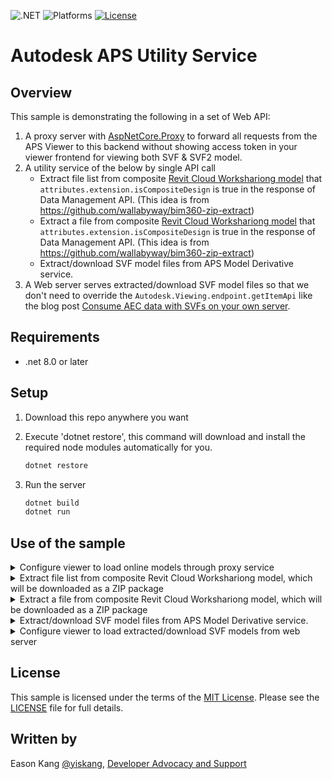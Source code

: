 
![.NET](https://img.shields.io/badge/.NET-8.0-blue.svg)
![Platforms](https://img.shields.io/badge/platform-windows%20%7C%20osx%20%7C%20linux-lightgray.svg)
[![License](http://img.shields.io/:license-mit-blue.svg)](http://opensource.org/licenses/MIT)

# Autodesk APS Utility Service

## Overview

This sample is demonstrating the following in a set of Web API:

1. A proxy server with [AspNetCore.Proxy](https://github.com/twitchax/AspNetCore.Proxy) to forward all requests from the APS Viewer to this backend without showing access token in your viewer frontend for viewing both SVF & SVF2 model.
2. A utility service of the below by single API call
   - Extract file list from composite [Revit Cloud Workshariong model](https://aps.autodesk.com/blog/make-composite-revit-design-work-design-automation-api-revit) that `attributes.extension.isCompositeDesign` is true in the response of Data Management API. (This idea is from https://github.com/wallabyway/bim360-zip-extract)
   - Extract a file from composite [Revit Cloud Workshariong model](https://aps.autodesk.com/blog/make-composite-revit-design-work-design-automation-api-revit) that `attributes.extension.isCompositeDesign` is true in the response of Data Management API. (This idea is from https://github.com/wallabyway/bim360-zip-extract)
   - Extract/download SVF model files from APS Model Derivative service.
3. A Web server serves extracted/download SVF model files so that we don't need to override the `Autodesk.Viewing.endpoint.getItemApi` like the blog post [Consume AEC data with SVFs on your own server](https://aps.autodesk.com/blog/consume-aec-data-svfs-your-own-server).

## Requirements

* .net 8.0 or later

<a name="setup"></a>

## Setup

1. Download this repo anywhere you want
2. Execute 'dotnet restore', this command will download and install the required node modules automatically for you. <br />

   ```bash
   dotnet restore
   ```
3. Run the server <br />

   ```bash
   dotnet build
   dotnet run
   ```

<a name="UseOfTheSample"></a>

## Use of the sample

<details>
   <summary>Configure viewer to load online models through proxy service</summary>

   1. Configure viewer endpoint
   2. Initialize your viewer app in this way:

      ```JavaScript
      const options = {
         env: 'AutodeskProduction2',
         api: 'streamingV2',
         useCookie: false,
         shouldInitializeAuth: false,
         endpoint: 'http://127.0.0.1:5000/api/proxy',
      };

      Autodesk.Viewing.Initializer( options, () => {
         Autodesk.Viewing.Document.load(documentId, onDocumentLoadSuccess, onDocumentLoadFailure);
      });
      ```

      **Note.** To use this with enterprise WebProxy, please follow the instructions of [Route At Startup with Custom HttpClientHandler](https://github.com/twitchax/AspNetCore.Proxy/tree/333a0115ed7aec4dde7679c97bfb9e0593a0aeca#route-at-startup-with-custom-httpclienthandler) from [AspNetCore.Proxy](https://github.com/twitchax/AspNetCore.Proxy) to add a custom `HttpClientHandler` with proxy settings and specify custom http client name in [Autodesk.Aps/Controllers/ProxyController.cs](Autodesk.Aps/Controllers/ProxyController.cs#L47) by using `HttpProxyOptionsBuilder.Instance.WithHttpClientName(...)`. For example,

      ```Csharp
      // In ConfigureServices function of Startup.cs
      services.AddHttpClient("MyEnterpriseWebProxyClient")
         .ConfigurePrimaryHttpMessageHandler(() => {
            var webProxyHandler = new HttpClientHandler() {
               Proxy = new WebProxy("http://proxyerverurl:8099"),
               //...
            };

            return webProxyHandler;
         });

      // In constructor of ProxyController.cs
      this.httpProxyOptions = HttpProxyOptionsBuilder.Instance
                              .WithHttpClientName("MyEnterpriseWebProxyClient") //!<<< Add this line
                              .WithBeforeSend( ... )
                              .WithHandleFailure( ... )
                              .build();
      ```
</details>

<details>
   <summary>Extract file list from composite Revit Cloud Workshariong model, which will be downloaded as a ZIP package</summary>
   
   - Call Web API of this sample like this way
   - Note. The composite Revit file's objectId is `urn:adsk.objects:os.object:wip.dm.prod/977d69b1-43e7-40fa-8ece-6ec4602892f3.rvt`, and then encode it as URL-safe string: `urn%3Aadsk.objects%3Aos.object%3Awip.dm.prod%2F977d69b1-43e7-40fa-8ece-6ec4602892f3.rvt`.

      ```bash
      curl --location 'http://127.0.0.1:5000/api/extract/urn%3Aadsk.objects%3Aos.object%3Awip.dm.prod%2F977d69b1-43e7-40fa-8ece-6ec4602892f3.rvt/objects:list'
      ```

      Afterward, we can get the API response for the ZIP file content like the below:
      ```json
      [
         {
            "hasCrc": true,
            "isCrypted": false,
            "isUnicodeText": false,
            "flags": 0,
            "zipFileIndex": 0,
            "offset": 0,
            "externalFileAttributes": 0,
            "versionMadeBy": 20,
            "isDOSEntry": true,
            "hostSystem": 0,
            "version": 20,
            "canDecompress": true,
            "localHeaderRequiresZip64": false,
            "centralHeaderRequiresZip64": false,
            "dateTime": "2023-09-21T00:00:00+08:00",
            "name": "Link.rvt",
            "size": 5406720,
            "compressedSize": 5407550,
            "crc": 678220089,
            "compressionMethod": 8,
            "extraData": null,
            "aesKeySize": 0,
            "comment": null,
            "isDirectory": false,
            "isFile": true
         },
         {
            "hasCrc": true,
            "isCrypted": false,
            "isUnicodeText": false,
            "flags": 0,
            "zipFileIndex": 1,
            "offset": 5407588,
            "externalFileAttributes": 0,
            "versionMadeBy": 20,
            "isDOSEntry": true,
            "hostSystem": 0,
            "version": 20,
            "canDecompress": true,
            "localHeaderRequiresZip64": false,
            "centralHeaderRequiresZip64": false,
            "dateTime": "2023-09-21T00:00:00+08:00",
            "name": "Host.rvt",
            "size": 5398528,
            "compressedSize": 5399353,
            "crc": 3893408371,
            "compressionMethod": 8,
            "extraData": null,
            "aesKeySize": 0,
            "comment": null,
            "isDirectory": false,
            "isFile": true
         }
      ]
      ```
</details>

<details>
   <summary>Extract a file from composite Revit Cloud Workshariong model, which will be downloaded as a ZIP package</summary>
   
   - Call Web API of this sample like this way
   - Note 1. The composite Revit file's objectId is `urn:adsk.objects:os.object:wip.dm.prod/977d69b1-43e7-40fa-8ece-6ec4602892f3.rvt`, and then encode it as URL-safe string: `urn%3Aadsk.objects%3Aos.object%3Awip.dm.prod%2F977d69b1-43e7-40fa-8ece-6ec4602892f3.rvt`.

      ```bash
      curl --location 'http://127.0.0.1:5000/api/extract/urn%3Aadsk.objects%3Aos.object%3Awip.dm.prod%2F977d69b1-43e7-40fa-8ece-6ec4602892f3.rvt/objects' \
            --header 'Content-Type: application/json' \
            --data '{
               "name": "Host.rvt",        //!<<< the name of the target file from the response of extracting file list above
               "size": 5398528,           //!<<< the actual file size of the target from the response of extracting file list above
               "compressedSize": 5399353, //!<<< the compressed file size in the zip of the target from the response of extracting file list above
               "offset": 5407588          //!<<< the offset in zip central header of the target from the response of extracting file list above
            }'
      ```

      Afterward, it will extract and return the file from the zip.

      What if you want to upload the file to Docs after extrating it from the composite design, the API call will become the below:

      ```bash
      curl --location 'http://127.0.0.1:5000/api/extract/urn%3Aadsk.objects%3Aos.object%3Awip.dm.prod%2F977d69b1-43e7-40fa-8ece-6ec4602892f3.rvt/objects?uploadToDocs=true&renameConflict=true&projectId=b.2efa3b98-b895-4380-a820-2b638edd50eaf&folderUrn=urn:adsk.wipprod:fs.folder:co.mgS-lb-BThaTdHnhiN_mbA' \
            --header 'Content-Type: application/json' \
            --data '{
               "name": "Host.rvt",        //!<<< the name of the target file from the response of extracting file list above
               "size": 5398528,           //!<<< the actual file size of the target from the response of extracting file list above
               "compressedSize": 5399353, //!<<< the compressed file size in the zip of the target from the response of extracting file list above
               "offset": 5407588          //!<<< the offset in zip central header of the target from the response of extracting file list above
            }'
      ```
      Notes:

      - **uploadToDocs**: True to tell service to do file upload to BIM360/ACC Docs after the extration is done.
      - **projectId:** The id of BIM360/ACC project you want to upload the extracted file.
      - **folderUrn:** The folder id/urn of BIM360/ACC project you want to upload the extracted file.
      - **renameConflict**: If the upload folder is the same as the original composite Revit Cloud Workshariong model does, this is fatal to set `renameConflict=true`. Otherwise, the uploaded fille will be appended to the original composite Revit Cloud Workshariong model, which will cases the data corruption.
         

</details>

<details>
   <summary>Extract/download SVF model files from APS Model Derivative service.</summary>
   
   - Call Web API of this sample like this way, and it will create a ZIP containing all SVF files for the given URN.

      ```bash
      curl --location 'http://127.0.0.1:5000/api/extract/dXJuOmFkc2sub2JqZWN0czpvcy5vYmplY3Q6c2FuZGJveC9yYWNfYmFzaWNfc2FtcGxlX3Byb2plY3QucnZ0/derivatives'

      // To prevent the extracted result being deleted from bubbles folder after downloading the ZIP containing extracted SVF files
      // curl --location 'http://127.0.0.1:5000/api/extract/dXJuOmFkc2sub2JqZWN0czpvcy5vYmplY3Q6c2FuZGJveC9yYWNfYmFzaWNfc2FtcGxlX3Byb2plY3QucnZ0/derivatives?deleteAfterDownload=false'
      ```
</details>

<details>
   <summary>Configure viewer to load extracted/download SVF models from web server</summary>

   1. Ensure extracted/download SVF model files are put under the `bubbles` folder aside assemblies (DLL) of this project
   2. Configure viewer endpoint
   3. Initialize your viewer app in this way:

      ```JavaScript
      const options = {
         env: 'AutodeskProduction',
         accessToken: 'eyJhbGciOiJIUzI1NiIsImtpZCI6Imp3dF9zeW1tZXRyaWNfa2V5X2RldiJ9.eyJjbGllbnRfaWQiOiJjWTFqcm1rQXhPSVptbnNsOVhYN0puVURtVEVETGNGeCIsImV4cCI6MTQ4NzU2NzgwMSwic2NvcGUiOlsiZGF0YTpyZWFkIl0sImF1ZCI6Imh0dHBzOi8vYXV0b2Rlc2suY29tL2F1ZC9qd3RleHAzMCIsImp0aSI6InJZcEZZTURyemtMOWZ1ZFdKSVVlVkxucGNWT29BTDg0dFpKbXlmZ29ORW1MakF0YVVtWktRWU1lYUR2UGlnNGsifQ.uzNexXCeu4efGPKGGhHdKxoJDXHAzLb28B2nSjrq_ys' //!<<< Pass a expired token to avoid initializing auth issue on the APS Viewer v7.x
      };

      Autodesk.Viewing.Initializer( options, () => {
         // Change derivative endpoint to Proxy endpoint
         Autodesk.Viewing.endpoint.setEndpointAndApi('http://127.0.0.1:5000/api/bubbles', 'derivativeV2');
         //Autodesk.Viewing.endpoint.setEndpointAndApi('http://127.0.0.1:5000/api/bubbles', 'modelDerivativeV2');

         Autodesk.Viewing.Document.load(documentId, onDocumentLoadSuccess, onDocumentLoadFailure);
      });
      ```
</details>

## License

This sample is licensed under the terms of the [MIT License](http://opensource.org/licenses/MIT).
Please see the [LICENSE](LICENSE) file for full details.

## Written by

Eason Kang [@yiskang](https://twitter.com/yiskang), [Developer Advocacy and Support](http://aps.autodesk.com)
